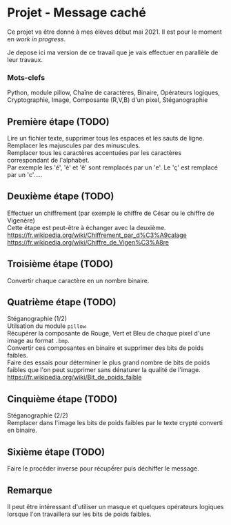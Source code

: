 # Projet - Message caché

Ce projet va être donné à mes élèves début mai 2021. Il est pour le moment en *work in progress*.

Je depose ici ma version de ce travail que je vais effectuer en parallèle de leur travaux.

### Mots-clefs
Python, module pillow, Chaîne de caractères, Binaire, Opérateurs logiques, Cryptographie, Image, Composante (R,V,B) d'un pixel, Stéganographie

## Première étape (TODO) <br />
Lire un fichier texte, supprimer tous les espaces et les sauts de ligne. <br />
Remplacer les majuscules par des minuscules. <br />
Remplacer tous les caractères accentuées par les caractères correspondant de l'alphabet.<br />
Par exemple les 'é', 'è' et 'ê' sont remplacés par un 'e'. Le 'ç' est remplacé par un 'c'.....

## Deuxième étape (TODO) <br />
Effectuer un chiffrement (par exemple le chiffre de César ou le chiffre de Vigenère) <br />
Cette étape est peut-être à échanger avec la deuxième. <br />
https://fr.wikipedia.org/wiki/Chiffrement_par_d%C3%A9calage <br />
https://fr.wikipedia.org/wiki/Chiffre_de_Vigen%C3%A8re

## Troisième étape (TODO) <br />
Convertir chaque caractère en un nombre binaire.

## Quatrième étape (TODO) <br />
Stéganographie (1/2) <br />
Utilsation du module `pillow` <br />
Récupérer la composante de Rouge, Vert et Bleu de chaque pixel d'une image au format `.bmp`. <br />
Convertir ces composantes en binaire et supprimer des bits de poids faibles. <br />
Faire des essais pour déterminer le plus grand nombre de bits de poids faibles que l'on peut supprimer sans dénaturer la qualité de l'image. <br />
https://fr.wikipedia.org/wiki/Bit_de_poids_faible

## Cinquième étape (TODO) <br />
Stéganographie (2/2) <br />
Remplacer dans l'image les bits de poids faibles par le texte crypté converti en binaire.

## Sixième étape (TODO) <br />
Faire le procéder inverse pour récupếrer puis déchiffer le message.

## Remarque
Il peut être intéressant d'utiliser un masque et quelques opérateurs logiques lorsque l'on travaillera sur les bits de poids faibles.
